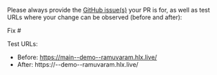 Please always provide the [GitHub issue(s)](../issues) your PR is for, as well as test URLs where your change can be observed (before and after):

Fix #<gh-issue-id>

Test URLs:
- Before: https://main--demo--ramuvaram.hlx.live/
- After: https://<branch>--demo--ramuvaram.hlx.live/
